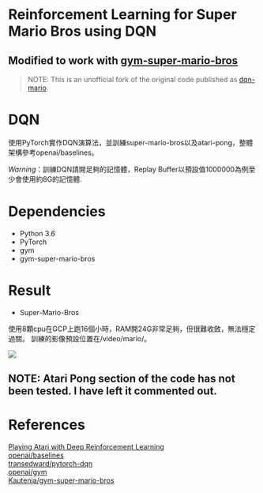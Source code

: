 # Reinforcement Learning for Super Mario Bros using DQN
## Modified to work with [gym-super-mario-bros](https://github.com/Kautenja/gym-super-mario-bros)

> NOTE:
This is an unofficial fork of the original code published as [dqn-mario](https://github.com/nailo2c/dqn-mario).

# DQN

使用PyTorch實作DQN演算法，並訓練super-mario-bros以及atari-pong，整體架構參考openai/baselines。

*Warning*：訓練DQN請開足夠的記憶體，Replay Buffer以預設值1000000為例至少會使用約8G的記憶體.
# Dependencies

* Python 3.6
* PyTorch
* gym
* gym-super-mario-bros

# Result

* Super-Mario-Bros

使用8顆cpu在GCP上跑16個小時，RAM開24G非常足夠，但很難收斂，無法穩定過關。
訓練的影像預設位置在/video/mario/。

![](img/mario-dqn-16hr.gif)

## NOTE: Atari Pong section of the code has not been tested. I have left it commented out.

# References

[Playing Atari with Deep Reinforcement Learning](https://www.cs.toronto.edu/~vmnih/docs/dqn.pdf)  
[openai/baselines](https://github.com/openai/baselines)  
[transedward/pytorch-dqn](https://github.com/transedward/pytorch-dqn)  
[openai/gym](https://github.com/openai/gym)  
[Kautenja/gym-super-mario-bros](https://github.com/Kautenja/gym-super-mario-bros)
